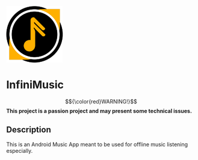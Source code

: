 <img src="/app/src/main/res/drawable/music_app_logo6.png" alt="InfiniMusic Logo" width="150px"/>

# InfiniMusic
$${\color{red}WARNING!}$$
**This project is a passion project and may present some technical issues.**

## Description
This is an Android Music App meant to be used for offline music listening especially.
